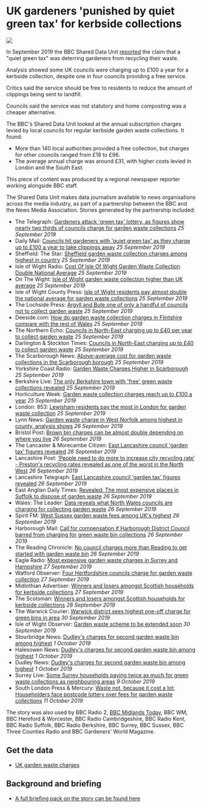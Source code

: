 # UK gardeners 'punished by quiet green tax' for kerbside collections

![](https://ichef.bbci.co.uk/news/660/cpsprodpb/9DCE/production/_107989304_gettyimages-1140621813.jpg)

In September 2019 the BBC Shared Data Unit [reported](https://www.bbc.co.uk/news/uk-49085346) the claim that a "quiet green tax" was deterring gardeners from recycling their waste.

Analysis showed some UK councils were charging up to £100 a year for a kerbside collection, despite one in four councils providing a free service.

Critics said the service should be free to residents to reduce the amount of clippings being sent to landfill.

Councils said the service was not statutory and home composting was a cheaper alternative.

The BBC's Shared Data Unit looked at the annual subscription charges levied by local councils for regular kerbside garden waste collections. It found:

- More than 140 local authorities provided a free collection, but charges for other councils ranged from £18 to £96.
- The average annual charge was around £31, with higher costs levied in London and the South East.

This piece of content was produced by a regional newspaper reporter working alongside BBC staff.

The Shared Data Unit makes data journalism available to news organisations across the media industry, as part of a partnership between the BBC and the News Media Association. Stories generated by the partnership included:

* The Telegraph: [Gardeners attack 'green tax' lottery, as figures show nearly two thirds of councils charge for garden waste collections](https://www.telegraph.co.uk/news/2019/09/25/gardeners-attack-green-tax-lottery-figures-show-nearly-two-thirds/) *25 September 2019*
* Daily Mail: [Councils hit gardeners with 'quiet green tax' as they charge up to £100 a year to take clippings away](https://www.dailymail.co.uk/news/article-7503075/Councils-hit-gardeners-quiet-green-tax-charging-remove-waste.html) *25 September 2019*
* Sheffield: The Star: [Sheffield garden waste collection charges among highest in country](https://www.thestar.co.uk/news/politics/sheffield-garden-waste-collection-charges-among-highest-country-636806) *25 September 2019*
* Isle of Wight Radio: [Cost Of Isle Of Wight Garden Waste Collection Double National Average](https://iwradio.co.uk/2019/09/25/cost-of-isle-of-wight-garden-waste-collection-double-national-average/) *25 September 2019*
* On The Wight: [Isle of Wight garden waste collection higher than UK average](https://onthewight.com/isle-of-wight-garden-waste-collection-double-the-cost-of-uk-average/) *25 September 2019*
* Isle of Wight County Press: [Isle of Wight residents pay almost double the national average for garden waste collections](https://www.countypress.co.uk/news/17925814.isle-wight-residents-pay-double-national-average-garden-waste-collections/) *25 September 2019*
* The Lochside Press: [Argyll and Bute one of only a handful of councils not to collect garden waste](https://thelochsidepress.com/2019/09/25/argyll-and-bute-one-of-only-a-handful-of-councils-not-to-collect-garden-waste/) *25 September 2019*
* Deeside.com: [How do garden waste collection charges in Flintshire compare with the rest of Wales](http://www.deeside.com/how-do-garden-waste-collection-charges-in-flintshire-compare-with-the-rest-of-wales/) *25 September 2019*
* The Northern Echo: [Councils in North-East charging up to £40 per year to collect garden waste](https://www.thenorthernecho.co.uk/news/17924278.councils-north-east-charging-40-collect-garden-waste/) *25 September 2019*
* Darlington & Stockton Times: [Councils in North-East charging up to £40 to collect garden waste](https://www.darlingtonandstocktontimes.co.uk/news/17924279.councils-north-east-charging-40-collect-garden-waste/) *25 September 2019*
* The Scarborough News: [Above-average cost for garden waste collections in the Scarborough borough](https://www.thescarboroughnews.co.uk/news/people/above-average-cost-for-garden-waste-collections-in-the-scarborough-borough-1-10014928) *25 September 2019*
* Yorkshire Coast Radio: [Garden Waste Charges Higher in Scarborough](https://www.yorkshirecoastradio.com/news/local-news/2958897/garden-waste-charges-higher-in-scarborough/) *25 September 2019*
* Berkshire Live: [The only Berkshire town with 'free' green waste collections revealed](https://www.getreading.co.uk/news/reading-berkshire-news/only-berkshire-town-free-green-16973327) *25 September 2019*
* Horticulture Week: [Garden waste collection charges reach up to £100 a year](https://www.hortweek.com/garden-waste-collection-charges-reach-100-year/local-authority/article/1660573) *25 September 2019*
* London: 853: [Lewisham residents pay the most in London for garden waste collection](https://853.london/2019/09/25/lewisham-residents-pay-the-most-in-london-for-garden-waste-collection/) *25 September 2019*
* Lynn News: [Garden waste charge in West Norfolk among highest in county, analysis shows](https://www.lynnnews.co.uk/news/garden-waste-charge-in-west-norfolk-among-highest-in-county-analysis-shows-9084216/) *26 September 2019*
* Bristol Post: [Brown bin charges can be almost double depending on where you live](https://www.bristolpost.co.uk/news/bristol-news/brown-bin-charges-bristol-somerset-3360804) *26 September 2019*
* The Lancaster & Morecambe Citizen: [East Lancashire council 'garden tax' figures revealed](https://www.thelancasterandmorecambecitizen.co.uk/news/17928436.east-lancashire-council-garden-tax-figures-revealed/) *26 September 2019*
* Lancashire Post: [‘People need to do more to increase city recycling rate’ - Preston's recycling rates revealed as one of the worst in the North West](https://www.lep.co.uk/news/environment/people-need-to-do-more-to-increase-city-recycling-rate-preston-s-recycling-rates-revealed-as-one-of-the-worst-in-the-north-west-1-10017312) *26 September 2019*
* Lancashire Telegraph: [East Lancashire council 'garden tax' figures revealed](https://www.lancashiretelegraph.co.uk/news/17928436.east-lancashire-council-garden-tax-figures-revealed/) *26 September 2019*
* East Anglian Daily Times: [Revealed: The most expensive places in Suffolk to dispose of garden waste](https://www.eadt.co.uk/news/suffolk-councils-charge-more-than-national-average-for-brown-bin-collection-1-6290645) *26 September 2019*
* Wales: The Leader: [Data reveals what North Wales councils are charging for collecting garden waste](https://www.leaderlive.co.uk/news/17928671.data-reveals-north-wales-councils-charging-collecting-garden-waste/) *26 September 2019*
* Spirit FM: [West Sussex garden waste fees among UK's highest](https://www.spiritfm.net/news/sussex-news/2959111/west-sussex-garden-waste-fees-among-uks-highest/) *26 September 2019*
* Harborough Mail: [Call for compensation if Harborough District Council barred from charging for green waste bin collections](https://www.harboroughmail.co.uk/news/call-for-compensation-if-harborough-district-council-barred-from-charging-for-green-waste-bin-collections-1-9086731) *26 September 2019*
* The Reading Chronicle: [No council charges more than Reading to get started with garden waste bin](https://www.readingchronicle.co.uk/news/17930097.no-council-charges-reading-get-started-garden-waste-bin/) *26 September 2019*
* Eagle Radio: [Most expensive garden waste charges in Surrey and Hampshire](https://www.eagleradio.co.uk/news/local-news/2960527/most-expensive-garden-waste-charges-in-surrey-and-hampshire/) *27 September 2019*
* Watford Observer: [Four Hertfordshire councils charge for garden waste collection](https://www.watfordobserver.co.uk/news/17930194.three-rivers-one-four-herts-councils-charge-garden-waste-collection/) *27 September 2019*
* Midlothian Advertiser: [Winners and losers amongst Scottish households for kerbside collections](https://www.midlothianadvertiser.co.uk/news/winners-and-losers-amongst-scottish-households-for-kerbside-collections-1-5012797) *27 September 2019*
* The Scotsman: [Winners and losers amongst Scottish households for kerbside collections](https://www.scotsman.com/news/environment/winners-and-losers-amongst-scottish-households-for-kerbside-collections-1-5012797) *28 September 2019*
* The Warwick Courier: [Warwick district sees highest one-off charge for green bins in area](https://www.warwickcourier.co.uk/news/warwick-district-sees-highest-one-off-charge-for-green-bins-in-area-1-9090401) *30 September 2019*
* Isle of Wight Observer: [Garden waste scheme to be extended soon](https://iwobserver.co.uk/2019/09/30/garden-waste-scheme-to-be-extended-soon/) *30 September 2019*
* Stourbridge News: [Dudley's charges for second garden waste bin among highest](https://www.stourbridgenews.co.uk/news/17937357.dudleys-charges-second-garden-waste-bin-among-highest/) *1 October 2019*
* Halesowen News: [Dudley's charges for second garden waste bin among highest](https://www.halesowennews.co.uk/news/17937357.dudleys-charges-second-garden-waste-bin-among-highest/) *1 October 2019*
* Dudley News: [Dudley's charges for second garden waste bin among highest](https://www.dudleynews.co.uk/news/17937357.dudleys-charges-second-garden-waste-bin-among-highest/) *1 October 2019*
* Surrey Live: [Some Surrey households paying twice as much for green waste collections as neighbouring areas](https://www.getsurrey.co.uk/news/surrey-news/green-waste-collections-guildford-reigate-17049989) *9 October 2019*
*  South London Press & Mercury: [Waste not, because it cost a lot: Householders face postcode lottery over fees for garden waste collections](https://www.londonnewsonline.co.uk/waste-not-because-it-cost-a-lot-householders-face-postcode-lottery-over-fees-for-garden-waste-collections/#) *11 October 2019*


The story was also used by BBC Radio 2, [BBC Midlands Today](https://drive.google.com/open?id=1oYu4G0Mb8IkbEWGpkaO-uY6u3C2cWCSd), BBC WM, BBC Hereford & Worcester, BBC Radio Cambridgeshire, BBC Radio Kent, BBC Radio Suffolk, BBC Radio Berkshire, BBC Surrey, BBC Sussex, BBC Three Counties Radio and BBC Gardeners’ World Magazine. 


## Get the data 

* [UK garden waste charges](https://docs.google.com/spreadsheets/d/129O30foBb9MBpledGBP6CcHSVoAV_3DizvCOGi6aFKc/edit#gid=0)

## Background and briefing

* [A full briefing pack on the story can be found here](https://docs.google.com/document/d/1MgPX-BERskgdG6Yk0ukyvxkUMYlU_ehUc6ewQa0iEjM/edit)
